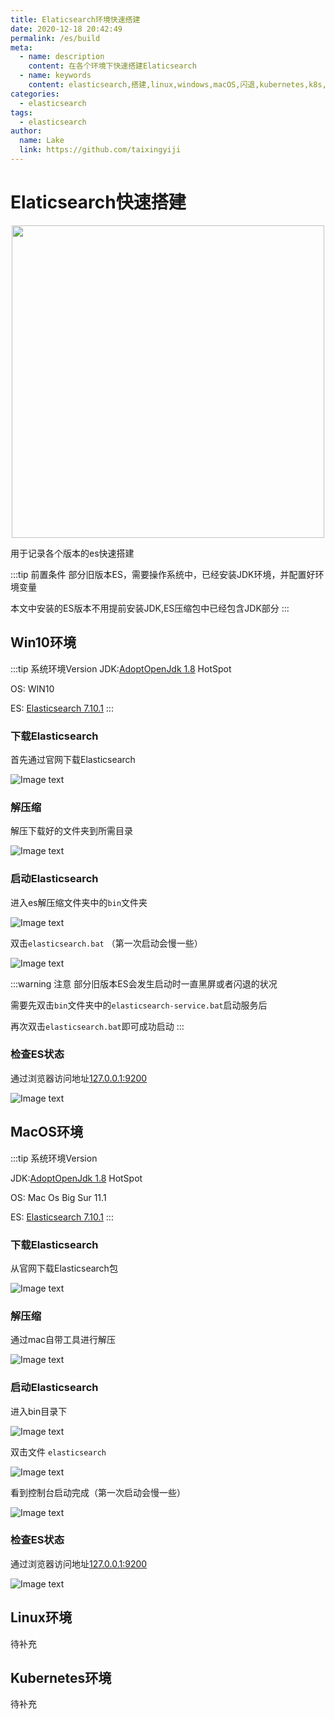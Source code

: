```yaml
---
title: Elaticsearch环境快速搭建
date: 2020-12-18 20:42:49
permalink: /es/build
meta:
  - name: description
    content: 在各个环境下快速搭建Elaticsearch
  - name: keywords
    content: elasticsearch,搭建,linux,windows,macOS,闪退,kubernetes,k8s,nfs持久化,nfs
categories:
  - elasticsearch
tags:
  - elasticsearch 
author:
  name: Lake
  link: https://github.com/taixingyiji
---
```

# Elaticsearch快速搭建

<p align="center">
  <img src="https://cdn.jsdelivr.net/gh/taixingyiji/image_store@main/blog/es/elk.png" width="500">
</p>
用于记录各个版本的es快速搭建
<!-- more -->

:::tip 前置条件
部分旧版本ES，需要操作系统中，已经安装JDK环境，并配置好环境变量

本文中安装的ES版本不用提前安装JDK,ES压缩包中已经包含JDK部分
:::

## Win10环境
:::tip 系统环境Version
JDK:[AdoptOpenJdk 1.8](https://adoptopenjdk.net/?variant=openjdk8&jvmVariant=hotspot) HotSpot

OS: WIN10

ES: [Elasticsearch 7.10.1](https://www.elastic.co/cn/downloads/elasticsearch)
:::

### 下载Elasticsearch

首先通过官网下载Elasticsearch

![Image text](https://cdn.jsdelivr.net/gh/taixingyiji/image_store@main/blog/es/build/windl.png)

### 解压缩

解压下载好的文件夹到所需目录

![Image text](https://cdn.jsdelivr.net/gh/taixingyiji/image_store@main/blog/es/build/winrar.png)

### 启动Elasticsearch

进入es解压缩文件夹中的`bin`文件夹

![Image text](https://cdn.jsdelivr.net/gh/taixingyiji/image_store@main/blog/es/build/winbin.png)

双击`elasticsearch.bat` （第一次启动会慢一些）

![Image text](https://cdn.jsdelivr.net/gh/taixingyiji/image_store@main/blog/es/build/winbat.png)

:::warning 注意
部分旧版本ES会发生启动时一直黑屏或者闪退的状况

需要先双击`bin`文件夹中的`elasticsearch-service.bat`启动服务后

再次双击`elasticsearch.bat`即可成功启动
:::

### 检查ES状态

通过浏览器访问地址[127.0.0.1:9200](http://127.0.0.1:9200)

![Image text](https://cdn.jsdelivr.net/gh/taixingyiji/image_store@main/blog/es/build/winep.png)

## MacOS环境

:::tip 系统环境Version

JDK:[AdoptOpenJdk 1.8](https://adoptopenjdk.net/?variant=openjdk8&jvmVariant=hotspot) HotSpot

OS: Mac Os Big Sur 11.1

ES: [Elasticsearch 7.10.1](https://www.elastic.co/cn/downloads/elasticsearch)
:::

### 下载Elasticsearch

从官网下载Elasticsearch包

![Image text](https://cdn.jsdelivr.net/gh/taixingyiji/image_store@main/blog/es/build/mactar.png)

### 解压缩

通过mac自带工具进行解压

![Image text](https://cdn.jsdelivr.net/gh/taixingyiji/image_store@main/blog/es/build/mac-z.png)

### 启动Elasticsearch

进入bin目录下

![Image text](https://cdn.jsdelivr.net/gh/taixingyiji/image_store@main/blog/es/build/macbin.png)

双击文件 `elasticsearch`

![Image text](https://cdn.jsdelivr.net/gh/taixingyiji/image_store@main/blog/es/build/mac-start.png)

看到控制台启动完成（第一次启动会慢一些）

![Image text](https://cdn.jsdelivr.net/gh/taixingyiji/image_store@main/blog/es/build/mac-t.png)

### 检查ES状态

通过浏览器访问地址[127.0.0.1:9200](http://127.0.0.1:9200)

![Image text](https://cdn.jsdelivr.net/gh/taixingyiji/image_store@main/blog/es/build/mac-ep.png)

## Linux环境

待补充

## Kubernetes环境

待补充



